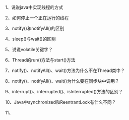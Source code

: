 1、说说java中实现线程的方式

2、如何停止一个正在运行的线程

3、notify()和notifyAll()的区别

4、sleep()与wait()的区别

5、说说volatile关键字？

6、Thread的run()方法与start()方法

7、notify()、notifyAll()、wait()方法为什么不在Thread类中？

8、notify()、notifyAll()、wait()为什么要在同步块中调用？

9、interrupt()、interrupted()、isInterrupted()方法的区别？

10、Java中synchronized和ReentrantLock有什么不同？

11、





